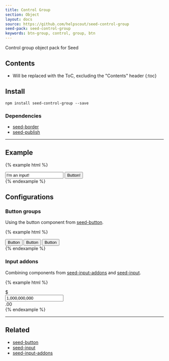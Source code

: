 ```yaml
---
title: Control Group
section: Object
layout: docs
source: https://github.com/helpscout/seed-control-group
seed-pack: seed-control-group
keywords: btn-group, control, group, btn
---
```


Control group object pack for Seed

## Contents

* Will be replaced with the ToC, excluding the "Contents" header
{:toc}

## Install

```
npm install seed-control-group --save
```



### Dependencies

* [seed-border](/seed/packs/seed-border)
* [seed-publish](/seed/packs/seed-publish)



---



## Example

{% example html %}
<div class="o-control-group" role="group">
  <input class="c-input o-control-group__block" value="I'm an input!" />
  <button class="c-button">Button!</button>
</div>
{% endexample %}


## Configurations


### Button groups

Using the button component from [seed-button](/seed/packs/seed-button).

{% example html %}
<div class="o-control-group" role="group">
  <button class="c-button">Button</button>
  <button class="c-button">Button</button>
  <button class="c-button">Button</button>
</div>
{% endexample %}


### Input addons

Combining components from [seed-input-addons](/seed/packs/seed-input-addons) and [seed-input](/seed/packs/seed-input).

{% example html %}
<div class="o-control-group" role="group">
  <div class="c-input-addon">$</div>
  <input class="c-input o-control-group__block" value="1,000,000,000">
  <div class="c-input-addon">.00</div>
</div>
{% endexample %}



----



## Related

* [seed-button](/seed/packs/seed-button)
* [seed-input](/seed/packs/seed-input)
* [seed-input-addons](/seed/packs/seed-input-addons)
